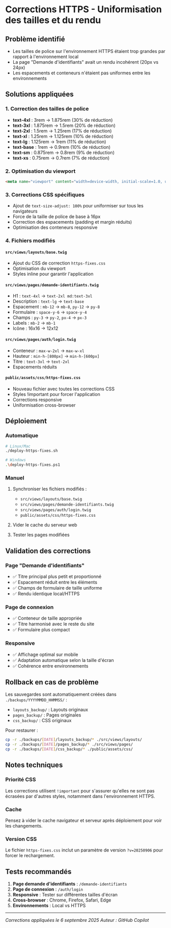 # Corrections HTTPS - Uniformisation des tailles et du rendu

## Problème identifié
- Les tailles de police sur l'environnement HTTPS étaient trop grandes par rapport à l'environnement local
- La page "Demande d'identifiants" avait un rendu incohérent (20px vs 24px)
- Les espacements et conteneurs n'étaient pas uniformes entre les environnements

## Solutions appliquées

### 1. Correction des tailles de police
- **text-4xl** : 3rem → 1.875rem (30% de réduction)
- **text-3xl** : 1.875rem → 1.5rem (20% de réduction)
- **text-2xl** : 1.5rem → 1.25rem (17% de réduction)
- **text-xl** : 1.25rem → 1.125rem (10% de réduction)
- **text-lg** : 1.125rem → 1rem (11% de réduction)
- **text-base** : 1rem → 0.9rem (10% de réduction)
- **text-sm** : 0.875rem → 0.8rem (9% de réduction)
- **text-xs** : 0.75rem → 0.7rem (7% de réduction)

### 2. Optimisation du viewport
```html
<meta name="viewport" content="width=device-width, initial-scale=1.0, user-scalable=yes, maximum-scale=3.0">
```

### 3. Corrections CSS spécifiques
- Ajout de `text-size-adjust: 100%` pour uniformiser sur tous les navigateurs
- Force de la taille de police de base à 16px
- Correction des espacements (padding et margin réduits)
- Optimisation des conteneurs responsive

### 4. Fichiers modifiés

#### `src/views/layouts/base.twig`
- Ajout du CSS de correction `https-fixes.css`
- Optimisation du viewport
- Styles inline pour garantir l'application

#### `src/views/pages/demande-identifiants.twig`
- H1 : `text-4xl` → `text-2xl md:text-3xl`
- Description : `text-lg` → `text-base`
- Espacement : `mb-12` → `mb-8`, `py-12` → `py-8`
- Formulaire : `space-y-6` → `space-y-4`
- Champs : `py-3` → `py-2`, `px-4` → `px-3`
- Labels : `mb-2` → `mb-1`
- Icône : 16x16 → 12x12

#### `src/views/pages/auth/login.twig`
- Conteneur : `max-w-2xl` → `max-w-xl`
- Hauteur : `min-h-[800px]` → `min-h-[600px]`
- Titre : `text-3xl` → `text-2xl`
- Espacements réduits

#### `public/assets/css/https-fixes.css`
- Nouveau fichier avec toutes les corrections CSS
- Styles !important pour forcer l'application
- Corrections responsive
- Uniformisation cross-browser

## Déploiement

### Automatique
```bash
# Linux/Mac
./deploy-https-fixes.sh

# Windows
.\deploy-https-fixes.ps1
```

### Manuel
1. Synchroniser les fichiers modifiés :
   - `src/views/layouts/base.twig`
   - `src/views/pages/demande-identifiants.twig`
   - `src/views/pages/auth/login.twig`
   - `public/assets/css/https-fixes.css`

2. Vider le cache du serveur web

3. Tester les pages modifiées

## Validation des corrections

### Page "Demande d'identifiants"
- ✅ Titre principal plus petit et proportionné
- ✅ Espacement réduit entre les éléments
- ✅ Champs de formulaire de taille uniforme
- ✅ Rendu identique local/HTTPS

### Page de connexion
- ✅ Conteneur de taille appropriée
- ✅ Titre harmonisé avec le reste du site
- ✅ Formulaire plus compact

### Responsive
- ✅ Affichage optimal sur mobile
- ✅ Adaptation automatique selon la taille d'écran
- ✅ Cohérence entre environnements

## Rollback en cas de problème

Les sauvegardes sont automatiquement créées dans `./backups/YYYYMMDD_HHMMSS/` :
- `layouts_backup/` : Layouts originaux
- `pages_backup/` : Pages originales
- `css_backup/` : CSS originaux

Pour restaurer :
```bash
cp -r ./backups/[DATE]/layouts_backup/* ./src/views/layouts/
cp -r ./backups/[DATE]/pages_backup/* ./src/views/pages/
cp -r ./backups/[DATE]/css_backup/* ./public/assets/css/
```

## Notes techniques

### Priorité CSS
Les corrections utilisent `!important` pour s'assurer qu'elles ne sont pas écrasées par d'autres styles, notamment dans l'environnement HTTPS.

### Cache
Pensez à vider le cache navigateur et serveur après déploiement pour voir les changements.

### Version CSS
Le fichier `https-fixes.css` inclut un paramètre de version `?v=20250906` pour forcer le rechargement.

## Tests recommandés

1. **Page demande d'identifiants** : `/demande-identifiants`
2. **Page de connexion** : `/auth/login`
3. **Responsive** : Tester sur différentes tailles d'écran
4. **Cross-browser** : Chrome, Firefox, Safari, Edge
5. **Environnements** : Local vs HTTPS

---

*Corrections appliquées le 6 septembre 2025*
*Auteur : GitHub Copilot*
